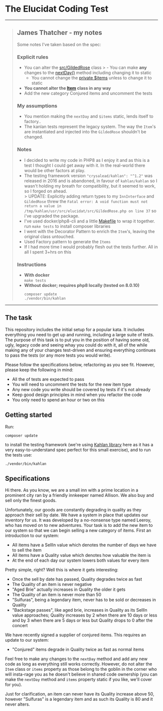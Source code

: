 # The Elucidat Coding Test

---
> ## James Thatcher - my notes
>  Some notes I've taken based on the spec:
>
>  ### Explicit rules
>  - You can alter the [src/GildedRose](src/GildedRose.php) class
     >    - You can make **any** changes to the [nextDay()](src/GildedRose.php#L22) method including changing it to static
>    - You cannot change the [private $items](src/GildedRose.php) unless to change it to static
>  - **You cannot alter the [Item](src/Item.php) class in any way**
>  - Add the new category Conjured items and uncomment the tests
>
> ### My assumptions
>  - You mention making the `nextDay` and `$items` static, lends itself to factory..
>  - The kanlan tests represent the legacy system. The way the `Item`'s are instantiated and injected into the `GildedRose` shouldn't be changed. 
>
> ### Notes
>  - I decided to write my code in PHP8 as I enjoy it and as this is a test I thought I could get away with it. In the real-world there would be other factors at play.
>  - The testing framework version `"crysalead/kahlan": "^1.2"` was released in 2016 and is abandoned, in favour of `kahlan/kahlan` so I wasn't holding my breath for compatibility, but it seemed to work, so I forged on ahead.  
     >    UPDATE: Explicitly adding return types to my `InnInterface` and `GildedRose` threw the `Fatal error: A void function must not return a value in /tmp/kahlan/usr/src/elucidat/src/GildedRose.php on line 37` so i've upgraded the package.
>  - I've used docker/php8-cli and a little [Makefile](/Makefile) to wrap it together. run `make tests` to install composer libraries
>  - I went with the Decorator Pattern to enrich the `Item`'s, leaving the original class untouched.
>  - Used Factory pattern to generate the `Items`
>  - If I had more time I would probably flesh out the tests further. All in all I spent 3+hrs on this
>
> ### Instructions
> - **With docker**  
>   `make tests`
> - **Without docker; requires php8 locally (tested on 8.0.10)**
>   ```shell
>   composer update
>   ./vendor/bin/kahlan
>   ```


---
## The task

This repository includes the initial setup for a popular kata.  It includes everything you need to get up and running, including a large suite of tests.  The purpose of this task is to put you in the position of having some old, ugly, legacy code and seeing whay you could do with it, all of the while making any of your changes test-driven and ensuring everything continues to pass the tests (or any more tests you would write). 

Please follow the specifications below, refactoring as you see fit.  However, please keep the following in mind:

- All the of tests are expected to pass
- You will need to uncomment the tests for the new item type
- Any new code you write should be covered by tests if it's not already
- Keep good design principles in mind when you refactor the code
- You only need to spend an hour or two on this

## Getting started

Run:

```
composer update
```

to install the testing framework (we're using [Kahlan library](http://kahlan.readthedocs.org/en/latest/) here as it has a very easy-to-understand spec perfect for this small exercise), and to run the tests use:

```
./vendor/bin/kahlan
```

## Specifications

Hi there. As you know, we are a small inn with a prime location in a
prominent city ran by a friendly innkeeper named Allison. We also buy and sell only the finest goods.

Unfortunately, our goods are constantly degrading in quality as they approach their sell by date. We
have a system in place that updates our inventory for us. It was developed by a no-nonsense type named Leeroy, who has moved on to new adventures. Your task is to add the new item to our system so that we can begin selling a new category of items. First an introduction to our system:

- All items have a SellIn value which denotes the number of days we have to sell the item
- All items have a Quality value which denotes how valuable the item is
- At the end of each day our system lowers both values for every item

Pretty simple, right? Well this is where it gets interesting:

- Once the sell by date has passed, Quality degrades twice as fast
- The Quality of an item is never negative
- "Aged Brie" actually increases in Quality the older it gets
- The Quality of an item is never more than 50
- "Sulfuras", being a legendary item, never has to be sold or decreases in Quality
- "Backstage passes", like aged brie, increases in Quality as its SellIn value approaches; Quality increases by 2 when there are 10 days or less and by 3 when there are 5 days or less but Quality drops to 0 after the concert

We have recently signed a supplier of conjured items. This requires an update to our system:

- "Conjured" items degrade in Quality twice as fast as normal items

Feel free to make any changes to the `nextDay` method and add any new code as long as everything
still works correctly. However, do not alter the `Item` class or `items` property as those belong to the goblin in the corner who will insta-rage you as he doesn't believe in shared code ownership (you can make the `nextDay` method and `items` property static if you like, we'll cover for you).

Just for clarification, an item can never have its Quality increase above 50, however "Sulfuras" is a legendary item and as such its Quality is 80 and it never alters.
